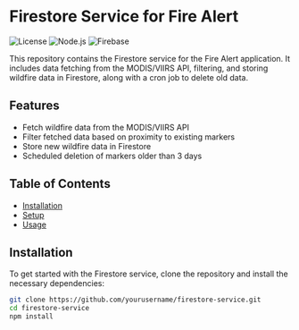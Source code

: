 # Firestore Service for Fire Alert

![License](https://img.shields.io/badge/license-MIT-blue.svg)
![Node.js](https://img.shields.io/badge/node.js-20.x-brightgreen)
![Firebase](https://img.shields.io/badge/firebase-9.x-orange)

This repository contains the Firestore service for the Fire Alert application. It includes data fetching from the MODIS/VIIRS API, filtering, and storing wildfire data in Firestore, along with a cron job to delete old data.

## Features

- Fetch wildfire data from the MODIS/VIIRS API
- Filter fetched data based on proximity to existing markers
- Store new wildfire data in Firestore
- Scheduled deletion of markers older than 3 days

## Table of Contents

- [Installation](#installation)
- [Setup](#setup)
- [Usage](#usage)

## Installation

To get started with the Firestore service, clone the repository and install the necessary dependencies:

```bash
git clone https://github.com/yourusername/firestore-service.git
cd firestore-service
npm install
```
